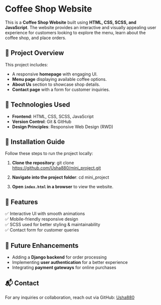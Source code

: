 # Coffee Shop Website

This is a **Coffee Shop Website** built using **HTML, CSS, SCSS, and JavaScript**. The website provides an interactive and visually appealing user experience for customers looking to explore the menu, learn about the coffee shop, and place orders.

## 🚀 Project Overview
This project includes:
- A responsive **homepage** with engaging UI.
- **Menu page** displaying available coffee options.
- **About Us** section to showcase shop details.
- **Contact page** with a form for customer inquiries.

## 📂 Technologies Used
- **Frontend**: HTML, CSS, SCSS, JavaScript
- **Version Control**: Git & GitHub
- **Design Principles**: Responsive Web Design (RWD)

## 🔧 Installation Guide
Follow these steps to run the project locally:
1. **Clone the repository**:
   git clone https://github.com/Usha880/mini_project.git

2. **Navigate into the project folder**:
    cd mini_project
  
3. **Open `index.html` in a browser** to view the website.

## 📌 Features
✅ Interactive UI with smooth animations  
✅ Mobile-friendly responsive design  
✅ SCSS used for better styling & maintainability  
✅ Contact form for customer queries  

## 🎯 Future Enhancements
- Adding a **Django backend** for order processing
- Implementing **user authentication** for a better experience
- Integrating **payment gateways** for online purchases

## 📬 Contact
For any inquiries or collaboration, reach out via GitHub: [Usha880](https://github.com/Usha880)

